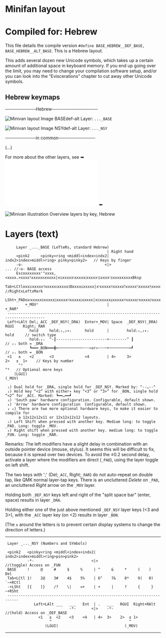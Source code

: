 # Minifan layout

Compiled for: Hebrew
====================

This file details the compile version `#define BASE_HEBREW__DEF_BASE,
BASE_HEBREW__ALT_BASE`. This is a Hebrew layout.

This adds several dozen new Unicode symbols, which takes up a certain
amount of additional space in keyboard memory. If you end up going over
the limit, you may need to change your compilation software setup, and/or
you can look into the “Eviscerations” chapter to cut away other Unicode
symbols.

Hebrew keymaps
--------------

──────────Hebrew───────────────

![Minivan layout Image BASEdef-alt](http://socialism.nl/misc/minivan/minivan_base_layer_hebrew_ve.jpg)
Layer: `..._BASE`

![Minivan layout Image NSYdef-alt](http://socialism.nl/misc/minivan/minivan_nsy_layer_hebrew_ve.jpg)
Layer: `..._NSY`

──────────in common────────────

(…) 

For more about the other layers, see ➡ ![readme.md](./readme.md) ⬅

![Minivan illustration Overview layers by key, Hebrew](http://socialism.nl/misc/minivan/minivan-all-layers-clear-visualization-by-key_hebrew_2000_vi.jpg)

Layers (text)
=============
 
         Layer _..._BASE (LeTteRs, standard Hebrew)
                                                  | Right hand
         <pink2     <pinky<ring <middl<index<indx2| indx2>index>middl>ring> pinky>pinky2>   // Keys by finger
         -o-                                     <|>                                    ... //-o- BASE access
         Escoxxxxxxx'"xxxx,<xxxx.>xxxxרxxxxxאxxxxx|xטxxxxxוxxxxxןxxxxxם׳xxxxפ״xxxxxxxxxBksp
         Tab+LCtloxxשxxxxxדxxxxxגxxxxxכ₪xxxxעxxxxx|xיxxxxxחxxxxxלxxxxxךxxxxxףxxxxxxxxx־/RLM //RightxLeftxMark
         LSht+_PADoxזxxxxxסxxxxxבxxxxxהxxxxxנxxxxx|xמxxxxxצxxxxxתxxxxxץxxxxxקxxxxxRSht+_FUN
             +_MOV⁵                               |                                   +_RAR⁶
     ---------------------------------------------------------------------------------------
     Left+LAlt Del;_ACC _DEF_NSY(_DRA)  Enter+_MOV| Space  _DEF_NSY(_DRA) RGUI    Right;_RAR 
               hold     hold₍₁,₂٭₎      hold      |        hold₍₁,₂٭₎             hold     // switch type
               hold₍₂₎  ^-┃-----------------------+--------^ ┃                          // ₁₎ both = _DRA
               ┗━━━_BON━━━╋┅───────────┄┄┄«or»┄┄┄─+─────────┅┛                          // ₂₎ both = _BON
     <1   ±    <2       <3              <4        | 4>     3>             2>   ±  1>    // Keys by number
          ^³                                                                   ^⁴   // Optional more keys
        (LGUI)                                                               (_MOV)
     
     ₁) Dual hold for _DRA, single hold for _DEF_NSY. Marked by: ^--…--^
     ₂) Hold key “<2” with either٭ key “<3” or “3>” for _BON, single hold “<2” for _ACC. Marked: ┗━━…━━┛
     ₃) 'South paw' hardware configuration. Configurable, default shown.
     ₄) 'Arrow' hardware configuration  Configurable, default shown.
     ₃ ₄) There are two more optional hardware keys, to make it easier to compile for
          a 12x12x12x11 or 12x12x12x12 layouts.
     ₅) Left Shift when pressed with another key. Medium long: to toggle _PAD. Long: toggle _MOV.
     ₆) Right shift when pressed with another key. medium long: to toggle _FUN. Long: toggle _RAR.

Remarks: The left modifiers have a slight delay in combination with an outside pointer device (mouse, stylus).
It seems this will be difficult to fix, because it is spread over two devices. To avoid the
±0.2 second delay, activate a layer where the modifiers are direct (`_PAD`), using the layer toggle on left shift. 

The two keys with ';' (Del;`_ACC`, Right;`_RAR`) do not auto-repeat on double tap, like QMK normal layer-tap keys.
There is an uncluttered _Delete_ on `_PAD`, an uncluttered _Right_ arrow on the `_MOV` layer.

Holding both `_DEF_NSY` keys left and right of the "split space bar" (enter, space) results in layer `_DRA`.

Holding either one of the just above mentioned `_DEF_NSY` layer keys (<3 and 3>), with the `_ACC` layer key
(on <2) results in layer `_BON`.

(The `x` around the letters is to prevent certain display systems to change the direction of letters.)
- - -

     Layer _..._NSY (Numbers and SYmbols)
    
     <pink2   <pinky<ring <middl<index<indx2| indx2>index>middl>ring>pin>pink2>
              -*-                          <|>                                  //(toggle) Access on _FUN
     BASE     !     @     #     $     %     | ^     &     *     (    )       Del
     Tab+LCtl 1!    2@    3#    4$    5%    | 6^    7&    8*    9(   0)  `~+RCtl
     -+LSht   [{    ]}    /?    \|    =+    | +     |     ?     {     }   ~+RSht 
     ---------------------------------------------------------------------------
                 Left+LAlt ___   ___   Ent  | .   ___   RGUI  Right+RAlt
                                 -*-       <|>    -*-                        //(hold) Access on _DEF_BASE
                   <1   ±  <2    <3    <4   | 4>  3>    2>  ± 1>  
                        ^                                   ^
                      (LGUI)                              (_MOV)

- - -
